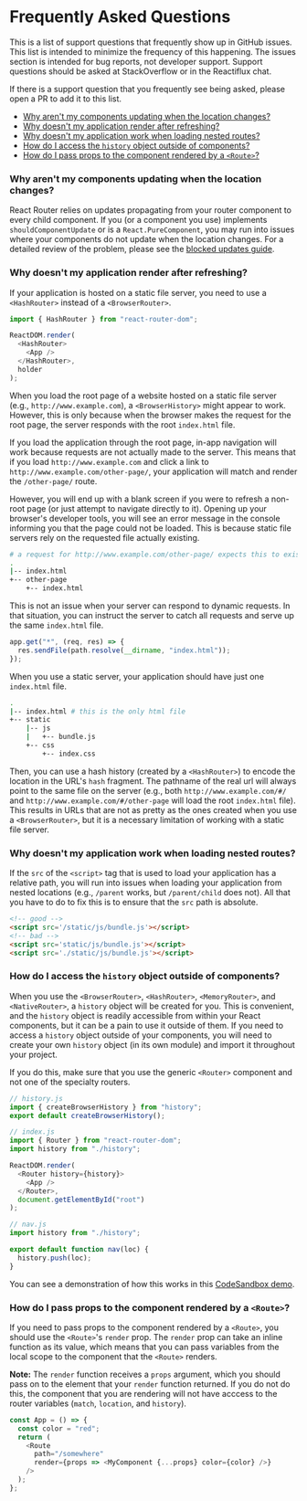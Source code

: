 # Frequently Asked Questions

This is a list of support questions that frequently show up in GitHub issues. This list is intended to minimize the frequency of this happening. The issues section is intended for bug reports, not developer support. Support questions should be asked at StackOverflow or in the Reactiflux chat.

If there is a support question that you frequently see being asked, please open a PR to add it to this list.

- [Why aren't my components updating when the location changes?](#why-arent-my-components-updating-when-the-location-changes)
- [Why doesn't my application render after refreshing?](#why-doesnt-my-application-render-after-refreshing)
- [Why doesn't my application work when loading nested routes?](#why-doesnt-my-application-work-when-loading-nested-routes)
- [How do I access the `history` object outside of components?](#how-do-i-access-the-history-object-outside-of-components)
- [How do I pass props to the component rendered by a `<Route>`?](#how-do-i-pass-props-to-the-component-rendered-by-a-route)

### Why aren't my components updating when the location changes?

React Router relies on updates propagating from your router component to every child component. If you (or a component you use) implements `shouldComponentUpdate` or is a `React.PureComponent`, you may run into issues where your components do not update when the location changes. For a detailed review of the problem, please see the [blocked updates guide](packages/react-router/docs/guides/blocked-updates.md).

### Why doesn't my application render after refreshing?

If your application is hosted on a static file server, you need to use a `<HashRouter>` instead of a `<BrowserRouter>`.

```js
import { HashRouter } from "react-router-dom";

ReactDOM.render(
  <HashRouter>
    <App />
  </HashRouter>,
  holder
);
```

When you load the root page of a website hosted on a static file server (e.g., `http://www.example.com`), a `<BrowserHistory>` might appear to work. However, this is only because when the browser makes the request for the root page, the server responds with the root `index.html` file.

If you load the application through the root page, in-app navigation will work because requests are not actually made to the server. This means that if you load `http://www.example.com` and click a link to `http://www.example.com/other-page/`, your application will match and render the `/other-page/` route.

However, you will end up with a blank screen if you were to refresh a non-root page (or just attempt to navigate directly to it). Opening up your browser's developer tools, you will see an error message in the console informing you that the page could not be loaded. This is because static file servers rely on the requested file actually existing.

```bash
# a request for http://www.example.com/other-page/ expects this to exist
.
|-- index.html
+-- other-page
    +-- index.html
```

This is not an issue when your server can respond to dynamic requests. In that situation, you can instruct the server to catch all requests and serve up the same `index.html` file.

```js
app.get("*", (req, res) => {
  res.sendFile(path.resolve(__dirname, "index.html"));
});
```

When you use a static server, your application should have just one `index.html` file.

```bash
.
|-- index.html # this is the only html file
+-- static
    |-- js
    |   +-- bundle.js
    +-- css
        +-- index.css
```

Then, you can use a hash history (created by a `<HashRouter>`) to encode the location in the URL's `hash` fragment. The pathname of the real url will always point to the same file on the server (e.g., both `http://www.example.com/#/` and `http://www.example.com/#/other-page` will load the root `index.html` file). This results in URLs that are not as pretty as the ones created when you use a `<BrowserRouter>`, but it is a necessary limitation of working with a static file server.

### Why doesn't my application work when loading nested routes?

If the `src` of the `<script>` tag that is used to load your application has a relative path, you will run into issues when loading your application from nested locations (e.g., `/parent` works, but `/parent/child` does not). All that you have to do to fix this is to ensure that the `src` path is absolute.

```html
<!-- good -->
<script src='/static/js/bundle.js'></script>
<!-- bad -->
<script src='static/js/bundle.js'></script>
<script src='./static/js/bundle.js'></script>
```

### How do I access the `history` object outside of components?

When you use the `<BrowserRouter>`, `<HashRouter>`, `<MemoryRouter>`, and `<NativeRouter>`, a `history` object will be created for you. This is convenient, and the `history` object is readily accessible from within your React components, but it can be a pain to use it outside of them. If you need to access a `history` object outside of your components, you will need to create your own `history` object (in its own module) and import it throughout your project.

If you do this, make sure that you use the generic `<Router>` component and not one of the specialty routers.

```js
// history.js
import { createBrowserHistory } from "history";
export default createBrowserHistory();
```

```js
// index.js
import { Router } from "react-router-dom";
import history from "./history";

ReactDOM.render(
  <Router history={history}>
    <App />
  </Router>,
  document.getElementById("root")
);
```

```js
// nav.js
import history from "./history";

export default function nav(loc) {
  history.push(loc);
}
```

You can see a demonstration of how this works in this [CodeSandbox demo](https://codesandbox.io/s/owQ8Wrk3).

### How do I pass props to the component rendered by a `<Route>`?

If you need to pass props to the component rendered by a `<Route>`, you should use the `<Route>`'s `render` prop. The `render` prop can take an inline function as its value, which means that you can pass variables from the local scope to the component that the `<Route>` renders.

**Note:** The `render` function receives a `props` argument, which you should pass on to the element that your `render` function returned. If you do not do this, the component that you are rendering will not have acccess to the router variables (`match`, `location`, and `history`).

```js
const App = () => {
  const color = "red";
  return (
    <Route
      path="/somewhere"
      render={props => <MyComponent {...props} color={color} />}
    />
  );
};
```
